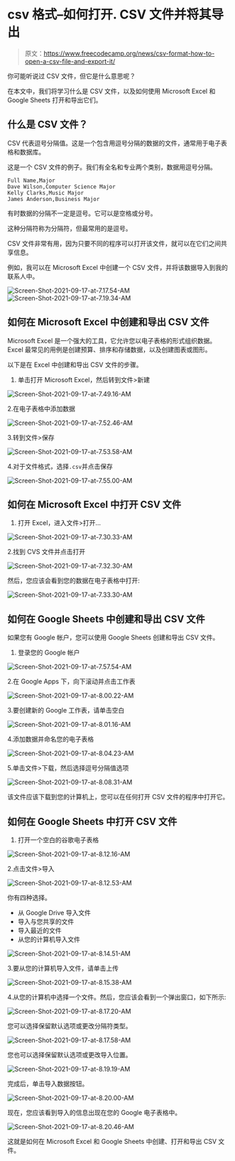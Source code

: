 # csv 格式–如何打开. CSV 文件并将其导出

> 原文：<https://www.freecodecamp.org/news/csv-format-how-to-open-a-csv-file-and-export-it/>

你可能听说过 CSV 文件，但它是什么意思呢？

在本文中，我们将学习什么是 CSV 文件，以及如何使用 Microsoft Excel 和 Google Sheets 打开和导出它们。

## 什么是 CSV 文件？

CSV 代表逗号分隔值。这是一个包含用逗号分隔的数据的文件，通常用于电子表格和数据库。

这是一个 CSV 文件的例子。我们有全名和专业两个类别，数据用逗号分隔。

```
Full Name,Major
Dave Wilson,Computer Science Major
Kelly Clarks,Music Major
James Anderson,Business Major
```

有时数据的分隔不一定是逗号。它可以是空格或分号。

这种分隔符称为分隔符，但最常用的是逗号。

CSV 文件非常有用，因为只要不同的程序可以打开该文件，就可以在它们之间共享信息。

例如，我可以在 Microsoft Excel 中创建一个 CSV 文件，并将该数据导入到我的联系人中。

![Screen-Shot-2021-09-17-at-7.17.54-AM](img/6b12813bdd62cce8c37d2a4f07bbdc61.png)![Screen-Shot-2021-09-17-at-7.19.34-AM](img/8c48b5198cb4a72ba841eb2c1beff168.png)

## 如何在 Microsoft Excel 中创建和导出 CSV 文件

Microsoft Excel 是一个强大的工具，它允许您以电子表格的形式组织数据。Excel 最常见的用例是创建预算、排序和存储数据，以及创建图表或图形。

以下是在 Excel 中创建和导出 CSV 文件的步骤。

1.  单击打开 Microsoft Excel，然后转到文件>新建

![Screen-Shot-2021-09-17-at-7.49.16-AM](img/d34d41793d85444b49eccc4712f7a856.png)

2.在电子表格中添加数据

![Screen-Shot-2021-09-17-at-7.52.46-AM](img/d770c6b4e6ef7c35a0b4dfdfad038a26.png)

3.转到文件>保存

![Screen-Shot-2021-09-17-at-7.53.58-AM](img/0c40a6f5dc0c3f4a36b0d1236b58292d.png)

4.对于文件格式，选择`.csv`并点击保存

![Screen-Shot-2021-09-17-at-7.55.00-AM](img/bf9b80b89fc0087e6affcb36f22b522b.png)

## 如何在 Microsoft Excel 中打开 CSV 文件

1.  打开 Excel，进入文件>打开...

![Screen-Shot-2021-09-17-at-7.30.33-AM](img/dabfbb66ad05cd38d8d7f0ae9e16bb3e.png)

2.找到 CVS 文件并点击打开

![Screen-Shot-2021-09-17-at-7.32.30-AM](img/598d029141ef503244fb82f757f93ecc.png)

然后，您应该会看到您的数据在电子表格中打开:

![Screen-Shot-2021-09-17-at-7.33.30-AM](img/9d5d5954627d4876e5394f43cf653a95.png)

## 如何在 Google Sheets 中创建和导出 CSV 文件

如果您有 Google 帐户，您可以使用 Google Sheets 创建和导出 CSV 文件。

1.  登录您的 Google 帐户

![Screen-Shot-2021-09-17-at-7.57.54-AM](img/bc334c1a160e10af25e0819193a77638.png)

2.在 Google Apps 下，向下滚动并点击工作表

![Screen-Shot-2021-09-17-at-8.00.22-AM](img/1b748b128729bb7586ce46fca88955f3.png)

3.要创建新的 Google 工作表，请单击空白

![Screen-Shot-2021-09-17-at-8.01.16-AM](img/6d6b422dc572f009e8fd3737d5eff0ed.png)

4.添加数据并命名您的电子表格

![Screen-Shot-2021-09-17-at-8.04.23-AM](img/034bb23c9337e07daab9184e62d567a2.png)

5.单击文件>下载，然后选择逗号分隔值选项

![Screen-Shot-2021-09-17-at-8.08.31-AM](img/93f98abd419de3ecd95a73c716d06af1.png)

该文件应该下载到您的计算机上，您可以在任何打开 CSV 文件的程序中打开它。

## 如何在 Google Sheets 中打开 CSV 文件

1.  打开一个空白的谷歌电子表格

![Screen-Shot-2021-09-17-at-8.12.16-AM](img/b2b92b99994694150f695ec18d7a7387.png)

2.点击文件>导入

![Screen-Shot-2021-09-17-at-8.12.53-AM](img/b172368c288f44e2bf85adec7137e1bb.png)

你有四种选择。

*   从 Google Drive 导入文件
*   导入与您共享的文件
*   导入最近的文件
*   从您的计算机导入文件

![Screen-Shot-2021-09-17-at-8.14.51-AM](img/6d52ad3431618206ef9ca87ed053cd4c.png)

3.要从您的计算机导入文件，请单击上传

![Screen-Shot-2021-09-17-at-8.15.38-AM](img/b5cbf396a5445c452d219dd265ad3b6f.png)

4.从您的计算机中选择一个文件。然后，您应该会看到一个弹出窗口，如下所示:

![Screen-Shot-2021-09-17-at-8.17.20-AM](img/84ff82fcdae5c635cc205ce5efe37d1c.png)

您可以选择保留默认选项或更改分隔符类型。

![Screen-Shot-2021-09-17-at-8.17.58-AM](img/7232fb5d1da956fc6d38f74978190b26.png)

您也可以选择保留默认选项或更改导入位置。

![Screen-Shot-2021-09-17-at-8.19.19-AM](img/dabcb7c2dc9a79f4880ad3e629b0b608.png)

完成后，单击导入数据按钮。

![Screen-Shot-2021-09-17-at-8.20.00-AM](img/98b51a51809f881e8c3bf886c5328b7a.png)

现在，您应该看到导入的信息出现在您的 Google 电子表格中。

![Screen-Shot-2021-09-17-at-8.20.46-AM](img/57cf486baab18c054662e8549d831976.png)

这就是如何在 Microsoft Excel 和 Google Sheets 中创建、打开和导出 CSV 文件。